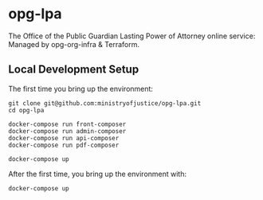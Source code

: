 # opg-lpa
The Office of the Public Guardian Lasting Power of Attorney online service: Managed by opg-org-infra &amp; Terraform.


## Local Development Setup

The first time you bring up the environment:

```
git clone git@github.com:ministryofjustice/opg-lpa.git
cd opg-lpa

docker-compose run front-composer
docker-compose run admin-composer
docker-compose run api-composer
docker-compose run pdf-composer

docker-compose up
```

After the first time, you bring up the environment with:
```
docker-compose up
```

